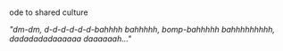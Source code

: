 #
ode to shared culture

*"dm-dm, d-d-d-d-d-d-bahhhh bahhhhh, bomp-bahhhhh bahhhhhhhhh, dadadadadaaaaaa daaaaaah..."*